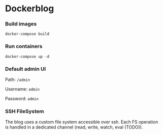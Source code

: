 Dockerblog
==========

### Build images

```shell
docker-compose build
```

### Run containers

```shell
docker-compose up -d
```

### Default admin UI

Path: `/admin`

Username: `admin`

Password: `admin`

### SSH FileSystem

The blog uses a custom file system accessible over ssh. Each FS operation is handled in a dedicated channel (read, write, watch, eval (TODO)).